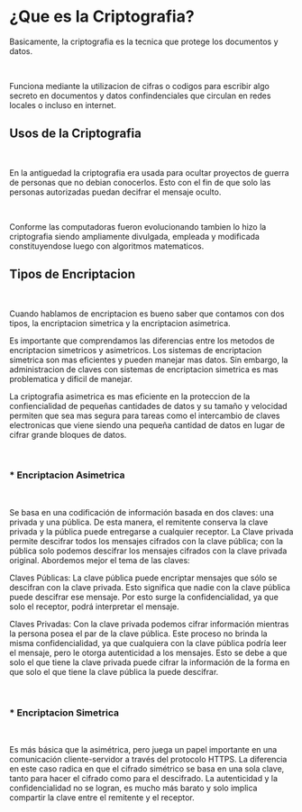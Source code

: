 # ¿Que es la Criptografia?

Basicamente, la criptografia es la tecnica que protege los documentos y datos.  

<br>

Funciona mediante la utilizacion de cifras o codigos para escribir algo secreto en documentos y datos confindenciales que circulan en redes locales o incluso en internet.

## Usos de la Criptografia

<br>

En la antiguedad la criptografia era usada para ocultar proyectos de guerra de personas que no debian conocerlos. Esto con el fin de que solo las personas autorizadas puedan decifrar el mensaje oculto.

<br>

Conforme las computadoras fueron evolucionando tambien lo hizo la criptografia siendo ampliamente divulgada, empleada y modificada constituyendose luego con algoritmos matematicos.

## Tipos de Encriptacion

<br>

Cuando hablamos de encriptacion es bueno saber que contamos con dos tipos, la encriptacion simetrica y la encriptacion asimetrica.

Es importante que comprendamos las diferencias entre los metodos de encriptacion simetricos y asimetricos. Los sistemas de encriptacion simetrica son mas eficientes y pueden manejar mas datos. Sin embargo, la administracion de claves con sistemas de encriptacion simetrica es mas problematica y dificil de manejar.

La criptografia asimetrica es mas eficiente en la proteccion de la confiencialidad de pequeñas cantidades de datos y su tamaño y velocidad permiten que sea mas segura para tareas como el intercambio de claves electronicas que viene siendo  una pequeña cantidad de datos en lugar de cifrar grande bloques de datos.

<br>

### * Encriptacion Asimetrica

<br>

Se basa en una codificación de información basada en dos claves: una privada y una pública. De esta manera, el remitente conserva la clave privada y la pública puede entregarse a cualquier receptor. La Clave privada permite descifrar todos los mensajes cifrados con la clave pública; con la pública solo podemos descifrar los mensajes cifrados con la clave privada original. Abordemos mejor el tema de las claves:

Claves Públicas: La clave pública puede encriptar mensajes que sólo se descifran con la clave privada. Esto significa que nadie con la clave pública puede descifrar ese mensaje. Por esto surge la confidencialidad, ya que solo el receptor, podrá interpretar el mensaje.

Claves Privadas: Con la clave privada podemos cifrar información mientras la persona posea el par de la clave pública. Este proceso no brinda la misma confidencialidad, ya que cualquiera con la clave pública podría leer el mensaje, pero le otorga autenticidad a los mensajes. Esto se debe a que solo el que tiene la clave privada puede cifrar la información de la forma en que solo el que tiene la clave pública la puede descifrar.

<br>

### * Encriptacion Simetrica

<br>

Es más básica que la asimétrica, pero juega un papel importante en una comunicación cliente-servidor a través del protocolo HTTPS. La diferencia en este caso radica en que el cifrado simétrico se basa en una sola clave, tanto para hacer el cifrado como para el descifrado. La autenticidad y la confidencialidad no se logran, es mucho más barato y solo implica compartir la clave entre el remitente y el receptor.

